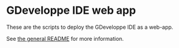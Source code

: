 # GDeveloppe IDE web app

These are the scripts to deploy the GDeveloppe IDE as a web-app.

See [the general README](../README.md) for more information.

